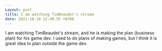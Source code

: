 ```yaml
---
Layout: post
title: I am watching TimBeaudet's stream
date: 2021-10-18 12:40:55 +0700
---
```

I am watching TimBeaudet's stream, and he is making the plan (business
plan) for his game dev. I used to do plans of making games, but I think
it is great idea to plan outside the game dev.
